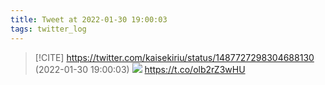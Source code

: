 ```yaml
---
title: Tweet at 2022-01-30 19:00:03
tags: twitter_log
---
```


> [!CITE] https://twitter.com/kaisekiriu/status/1487727298304688130 (2022-01-30 19:00:03)
> ![](https://twitter.com/kaisekiriu/status/1487727298304688130)
> https://t.co/olb2rZ3wHU
